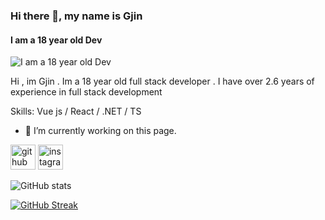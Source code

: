 ### Hi there 👋, my name is Gjin
#### I am a 18 year old Dev
![I am a 18 year old Dev](https://i.imgur.com/gJuWEWG_d.webp?maxwidth=760&fidelity=grand)

Hi , im Gjin . Im a 18 year old full stack developer . I have over 2.6 years of experience in full stack development

Skills: Vue js / React / .NET / TS 

- 🔭 I’m currently working on this page. 


[<img src='https://cdn.jsdelivr.net/npm/simple-icons@3.0.1/icons/github.svg' alt='github' height='40'>](https://github.com/GjinPrelvukaj)  [<img src='https://cdn.jsdelivr.net/npm/simple-icons@3.0.1/icons/instagram.svg' alt='instagram' height='40'>](https://www.instagram.com/gjinprelvukaj/)  

![GitHub stats](https://github-readme-stats.vercel.app/api?username=gjinprelvukaj&show=reviews,discussions_started,discussions_answered,prs_merged,prs_merged_percentage&theme=gruvbox) 



[![GitHub Streak](https://streak-stats.demolab.com?user=GjinPrelvukaj&theme=gruvbox)](https://git.io/streak-stats)

